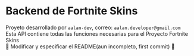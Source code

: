 # Backend de Fortnite Skins
Proyeto desarrollado por `aalan-dev`, correo: `aalan.developer@gmail.com`
<br>
Esta API contiene todas las funciones necesarias para el Proyecto Fortnite Skins
<br>
🚧 Modificar y especificar el README(aun incompleto, first commit) 🚧